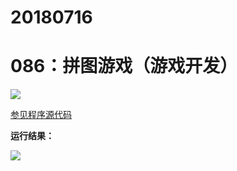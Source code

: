 # 20180716

# 086：拼图游戏（游戏开发）

<img src="http://image.renkaigis.com/keepcoding/2018071601.png">

<a href="https://github.com/renkaigis/KeepCoding/tree/master/2018/07/16" target="_blank">参见程序源代码</a>

**运行结果：**

<img src="http://image.renkaigis.com/keepcoding/2018071602.png">